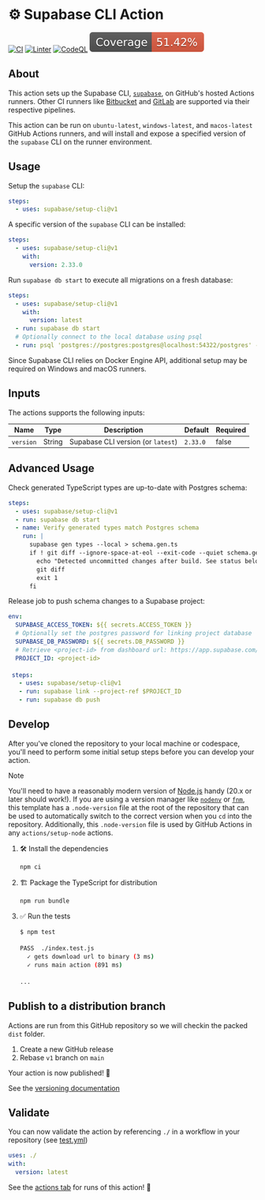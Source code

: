 # :gear: Supabase CLI Action

[![CI](https://github.com/supabase/setup-cli/actions/workflows/start.yml/badge.svg)](https://github.com/supabase/setup-cli/actions/workflows/start.yml)
[![Linter](https://github.com/supabase/setup-cli/actions/workflows/linter.yml/badge.svg)](https://github.com/supabase/setup-cli/actions/workflows/linter.yml)
[![CodeQL](https://github.com/supabase/setup-cli/actions/workflows/codeql-analysis.yml/badge.svg)](https://github.com/supabase/setup-cli/actions/workflows/codeql-analysis.yml)
[![Coverage](./badges/coverage.svg)](https://github.com/supabase/setup-cli/actions/workflows/test.yml)

## About

This action sets up the Supabase CLI,
[`supabase`](https://github.com/supabase/cli), on GitHub's hosted Actions
runners. Other CI runners like
[Bitbucket](https://bitbucket.org/supabase-cli/setup-cli/src/master/bitbucket-pipelines.yml)
and
[GitLab](https://gitlab.com/sweatybridge/setup-cli/-/blob/main/.gitlab-ci.yml)
are supported via their respective pipelines.

This action can be run on `ubuntu-latest`, `windows-latest`, and `macos-latest`
GitHub Actions runners, and will install and expose a specified version of the
`supabase` CLI on the runner environment.

## Usage

Setup the `supabase` CLI:

```yaml
steps:
  - uses: supabase/setup-cli@v1
```

A specific version of the `supabase` CLI can be installed:

```yaml
steps:
  - uses: supabase/setup-cli@v1
    with:
      version: 2.33.0
```

Run `supabase db start` to execute all migrations on a fresh database:

```yaml
steps:
  - uses: supabase/setup-cli@v1
    with:
      version: latest
  - run: supabase db start
  # Optionally connect to the local database using psql
  - run: psql 'postgres://postgres:postgres@localhost:54322/postgres' -c ''
```

Since Supabase CLI relies on Docker Engine API, additional setup may be required
on Windows and macOS runners.

## Inputs

The actions supports the following inputs:

| Name      | Type   | Description                        | Default  | Required |
| --------- | ------ | ---------------------------------- | -------- | -------- |
| `version` | String | Supabase CLI version (or `latest`) | `2.33.0` | false    |

## Advanced Usage

Check generated TypeScript types are up-to-date with Postgres schema:

```yaml
steps:
  - uses: supabase/setup-cli@v1
  - run: supabase db start
  - name: Verify generated types match Postgres schema
    run: |
      supabase gen types --local > schema.gen.ts
      if ! git diff --ignore-space-at-eol --exit-code --quiet schema.gen.ts; then
        echo "Detected uncommitted changes after build. See status below:"
        git diff
        exit 1
      fi
```

Release job to push schema changes to a Supabase project:

```yaml
env:
  SUPABASE_ACCESS_TOKEN: ${{ secrets.ACCESS_TOKEN }}
  # Optionally set the postgres password for linking project database
  SUPABASE_DB_PASSWORD: ${{ secrets.DB_PASSWORD }}
  # Retrieve <project-id> from dashboard url: https://app.supabase.com/project/<project-id>
  PROJECT_ID: <project-id>

 steps:
   - uses: supabase/setup-cli@v1
   - run: supabase link --project-ref $PROJECT_ID
   - run: supabase db push
```

## Develop

After you've cloned the repository to your local machine or codespace, you'll
need to perform some initial setup steps before you can develop your action.

> [!NOTE]
>
> You'll need to have a reasonably modern version of
> [Node.js](https://nodejs.org) handy (20.x or later should work!). If you are
> using a version manager like [`nodenv`](https://github.com/nodenv/nodenv) or
> [`fnm`](https://github.com/Schniz/fnm), this template has a `.node-version`
> file at the root of the repository that can be used to automatically switch to
> the correct version when you `cd` into the repository. Additionally, this
> `.node-version` file is used by GitHub Actions in any `actions/setup-node`
> actions.

1. :hammer_and_wrench: Install the dependencies

   ```bash
   npm ci
   ```

1. :building_construction: Package the TypeScript for distribution

   ```bash
   npm run bundle
   ```

1. :white_check_mark: Run the tests

   ```bash
   $ npm test

   PASS  ./index.test.js
     ✓ gets download url to binary (3 ms)
     ✓ runs main action (891 ms)

   ...
   ```

## Publish to a distribution branch

Actions are run from this GitHub repository so we will checkin the packed `dist`
folder.

1. Create a new GitHub release
2. Rebase `v1` branch on `main`

Your action is now published! :rocket:

See the
[versioning documentation](https://github.com/actions/toolkit/blob/master/docs/action-versioning.md)

## Validate

You can now validate the action by referencing `./` in a workflow in your
repository (see [test.yml](.github/workflows/test.yml))

```yaml
uses: ./
with:
  version: latest
```

See the [actions tab](https://github.com/supabase/setup-cli/actions) for runs of
this action! :rocket:
